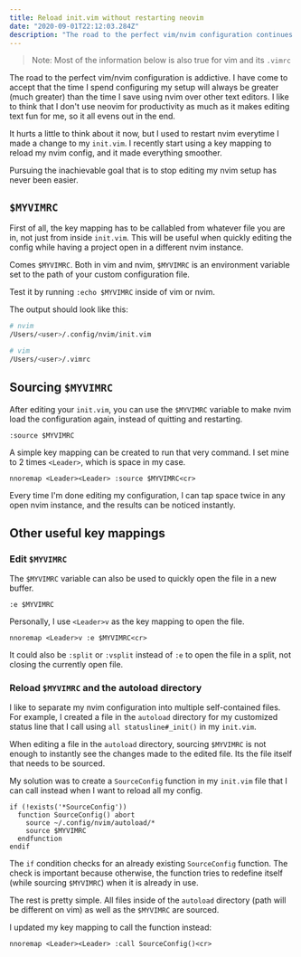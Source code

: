 ```yaml
---
title: Reload init.vim without restarting neovim
date: "2020-09-01T22:12:03.284Z"
description: "The road to the perfect vim/nvim configuration continues..."
---
```


> Note: Most of the information below is also true for vim and its `.vimrc`

The road to the perfect vim/nvim configuration is addictive. I have come to accept that the time I spend configuring my setup will always be greater (much greater) than the time I save using nvim over other text editors. I like to think that I don't use neovim for productivity as much as it makes editing text fun for me, so it all evens out in the end.

It hurts a little to think about it now, but I used to restart nvim everytime I made a change to my `init.vim`. I recently start using a key mapping to reload my nvim config, and it made everything smoother. 

Pursuing the inachievable goal that is to stop editing my nvim setup has never been easier.

## `$MYVIMRC`

First of all, the key mapping has to be callabled from whatever file you are in, not just from inside `init.vim`. This will be useful when quickly editing the config while having a project open in a different nvim instance.

Comes `$MYVIMRC`. Both in vim and nvim, `$MYVIMRC` is an environment variable set to the path of your custom configuration file.

Test it by running `:echo $MYVIMRC` inside of vim or nvim.

The output should look like this:

```bash
# nvim
/Users/<user>/.config/nvim/init.vim

# vim
/Users/<user>/.vimrc
```

## Sourcing `$MYVIMRC`

After editing your `init.vim`, you can use the `$MYVIMRC` variable to make nvim load the configuration again, instead of quitting and restarting.

```vim
:source $MYVIMRC
```

A simple key mapping can be created to run that very command. I set mine to 2 times `<Leader>`, which is space in my case.

```vim
nnoremap <Leader><Leader> :source $MYVIMRC<cr>
```

Every time I'm done editing my configuration, I can tap space twice in any open nvim instance, and the results can be noticed instantly.

## Other useful key mappings

### Edit `$MYVIMRC`

The `$MYVIMRC` variable can also be used to quickly open the file in a new buffer.

```vim
:e $MYVIMRC
```

Personally, I use `<Leader>v` as the key mapping to open the file.

```vim
nnoremap <Leader>v :e $MYVIMRC<cr>
```

It could also be `:split` or `:vsplit` instead of `:e` to open the file in a split, not closing the currently open file.

### Reload `$MYVIMRC` and the autoload directory

I like to separate my nvim configuration into multiple self-contained files. For example, I created a file in the `autoload` directory for my customized status line that I call using `all statusline#_init()` in my `init.vim`.

When editing a file in the `autoload` directory, sourcing `$MYVIMRC` is not enough to instantly see the changes made to the edited file. Its the file itself that needs to be sourced.

My solution was to create a `SourceConfig` function in my `init.vim` file that I can call instead when I want to reload all my config.

```vim
if (!exists('*SourceConfig'))
  function SourceConfig() abort
    source ~/.config/nvim/autoload/*
    source $MYVIMRC
  endfunction
endif
```

The `if` condition checks for an already existing `SourceConfig` function. The check is important because otherwise, the function tries to redefine itself (while sourcing `$MYVIMRC`) when it is already in use.

The rest is pretty simple. All files inside of the `autoload` directory (path will be different on vim) as well as the `$MYVIMRC` are sourced.

I updated my key mapping to call the function instead:

```vim
nnoremap <Leader><Leader> :call SourceConfig()<cr>
```
